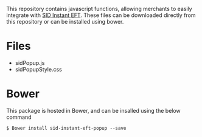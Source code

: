 This repository contains javascript functions, allowing merchants to easily integrate with [SID Instant EFT](https://sidpayment.com/).
These files can be downloaded directly from this repository or can be installed using bower.

# Files #
* sidPopup.js
* sidPopupStyle.css

# Bower #
This package is hosted in Bower, and can be insalled using the below command

```
$ Bower install sid-instant-eft-popup --save
```